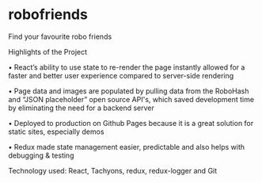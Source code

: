 # robofriends
Find your favourite robo friends


Highlights of the Project

• React’s ability to use state to re-render the page instantly allowed for a faster and better user
experience compared to server-side rendering

• Page data and images are populated by pulling data from the RoboHash and “JSON placeholder” open source API's, which saved development time by eliminating the need for a backend server

• Deployed to production on Github Pages because it is a great solution for static sites, especially demos

• Redux made state management easier, predictable and also helps with debugging & testing



Technology used: React, Tachyons, redux, redux-logger and Git
